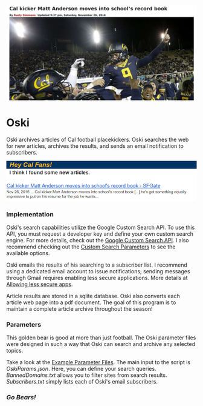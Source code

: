![Cal Kicker Matt Anderson](Oski/Images/ArticleScreenshot.PNG)

# Oski
Oski archives articles of Cal football placekickers. Oski searches the web for new articles, archives the results, and sends an email notification to subscribers.

![Oski Email Notification](Oski/Images/EmailScreenshot.PNG)

### Implementation
Oski's search capabilities utilize the Google Custom Search API. To use this API, you must request a developer key and define your own custom search engine. For more details, check out the [Google Custom Search API](https://developers.google.com/custom-search/json-api/v1/overview). I also recommend checking out the [Custom Search Parameters](https://developers.google.com/custom-search/json-api/v1/reference/cse/list) to see the available options.

Oski emails the results of his searching to a subscriber list. I recommend using a dedicated email account to issue notifications; sending messages through Gmail requires enabling less secure applications. More details at [Allowing less secure apps](https://support.google.com/accounts/answer/6010255).

Article results are stored in a sqlite database. Oski also converts each article web page into a pdf document. The goal of this program is to maintain a complete article archive throughout the season!

### Parameters
This golden bear is good at more than just football. The Oski parameter files were designed in such a way that Oski can search and archive any selected topics.

Take a look at the [Example Parameter Files](Oski/ExampleParameters). The main input to the script is *OskiParams.json*. Here, you can define your search queries. *BannedDomains.txt* allows you to filter sites from search results. *Subscribers.txt* simply lists each of Oski's email subscribers.

### *Go Bears!*
